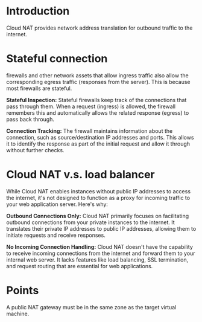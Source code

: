 # Introduction 

Cloud NAT provides network address translation for outbound traffic to the internet. 

# Stateful connection

firewalls and other network assets that allow ingress traffic also allow the corresponding egress traffic (responses from the server). This is because most firewalls are stateful.

**Stateful Inspection:** Stateful firewalls keep track of the connections that pass through them. When a request (ingress) is allowed, the firewall remembers this and automatically allows the related response (egress) to pass back through.   

**Connection Tracking:** The firewall maintains information about the connection, such as source/destination IP addresses and ports. This allows it to identify the response as part of the initial request and allow it through without further checks.   

# Cloud NAT v.s. load balancer

While Cloud NAT enables instances without public IP addresses to access the internet, it's not designed to function as a proxy for incoming traffic to your web application server. Here's why:   

**Outbound Connections Only:** Cloud NAT primarily focuses on facilitating outbound connections from your private instances to the internet. It translates their private IP addresses to public IP addresses, allowing them to initiate requests and receive responses.

**No Incoming Connection Handling:** Cloud NAT doesn't have the capability to receive incoming connections from the internet and forward them to your internal web server. It lacks features like load balancing, SSL termination, and request routing that are essential for web applications.   

# Points
A public NAT gateway must be in the same zone as the target virtual machine.

